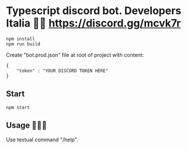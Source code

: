 # Typescript discord bot. Developers Italia 🤖🤘 https://discord.gg/mcvk7r
```
npm install
npm run build
```
Create "bot.prod.json" file at root of project with content:
```
{
    "token" : "YOUR DISCORD TOKEN HERE"
}
```

## Start
```
npm start
```

## Usage 🐱‍🏍🤖
Use textual command "/help".
